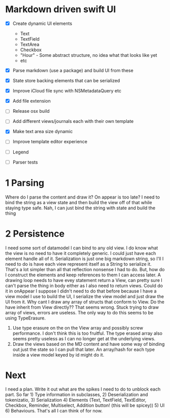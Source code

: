 # Markdown driven swift UI
-[x] Create dynamic UI elements
    - Text
    - TextField
    - TextArea
    - Checkbox
    - "Hour" - Some abstract structure, no idea what that looks like yet
    - etc
-[x] Parse markdown (use a package) and build UI from these
-[x] State store backing elements that can be serialized
-[x] Improve iCloud file sync with NSMetadataQuery etc
-[x] Add file extension
-[ ] Release osx build
-[ ] Add different views/journals each with their own template
-[x] Make text area size dynamic
-[ ] Improve template editor experience
-[ ] Legend
-[ ] Parser tests


# 1 Parsing
Where do I parse the content and draw it? On appear is too late? I need to bind the string as a view state and then build the view off of that while staying type safe.
    Nah, I can just bind the string with state and build the thing

# 2 Persistence
I need some sort of datamodel I can bind to any old view. I do know what the view is no need to have it completely generic.
I could just have each element handle all of it. Serialization is just one big markdown string, so I'll I need to do is have each view represent itself as a String to serialize it. That's a lot simpler than all that reflection nonsense I had to do.
    But, how do I construct the elements and keep references to them I can access later. A drawing loop needs to have evey statement return a View, can pretty sure I can't parse the thing in body either as I also need to return views. Could do it in onAppear I suppose
    I didn't need to do that before because I have a view model I use to build the UI, I serialize the view model and just draw the UI from it.
    Why cant I draw any array of structs that conform to View. Do the have inherit from View directly?? That seems wrong.
    Stuck trying to draw array of views, errors are useless.
The only way to do this seems to be using TypeErasure.
1. Use type erasure on the on the View array and possibly screw performance.
    I don't think this is too fruitful. The type erased array also seems pretty useless as I can no longer get at the underlying views. 
2. Draw the views based on the MD content and have some way of binding out just the state so I can pull that later. An array/hash for each type inside a view model keyed by id might do it.

# Next
I need a plan. Write it out what are the spikes I need to do to unblock each part. So far 1) Type information in subclasses, 2) Deserialization and tokenizatio, 3) Serialization 4) Elements (Text, TextField, TextEditor, Checkbox, Reminder, Multiselect, Addition button! (this will be spicey)) 5) UI 6) Behaviours. That's all I can think of for now.


